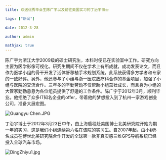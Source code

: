 ```yaml
---
title: 欢送优秀毕业生陈广宇以及前往美国实习的丁治宇博士

tags: ["新闻"]

date: 2012-3-28

author: admin

mathjax: true
---
```


陈广宇为浙江大学2009级的硕士研究生，本科时便已在实验室中工作。研究方向主要为医学影像可视化。研究生期间不仅在学术上有所成就，成功发表论文，而且作为医学小组的骨干开发了活体肝移植手术规划系统。此系统获得多方学者和专家的一致好评。另外，他还参与了小组与浙一医院放疗科合作的基金项目，加强了小组与医院的交流合作。三年多的辛勤劳动不仅帮助小组茁壮成长，而且身为小组的大管家勤勤恳恳为各位组员提供了舒适的工作条件。陈广宇于2012年3月，顺利毕业。他拒绝了众多IT知名企业的offer，带着他的梦想投入到了杭州一家游戏创业公司，准备大展宏图。

![Guangyu Chen.JPG](http://www.cad.zju.edu.cn/home/vagwiki/images/1/14/Guangyu_Chen.JPG)

丁治宇博士于2012年3月23日中午，由上海启程赴美国博士北美研究院开始为期一年的实习，这是我们小组连续第六名在该院的实习生。自2007年起，由小组5名成员在博世北美研究院合作开发的全球第一款非真实感三维GPS导航系统已经投入全球汽车市场。

![DingZhiyu1.jpg](http://www.cad.zju.edu.cn/home/vagwiki/images/3/36/DingZhiyu1.jpg)

